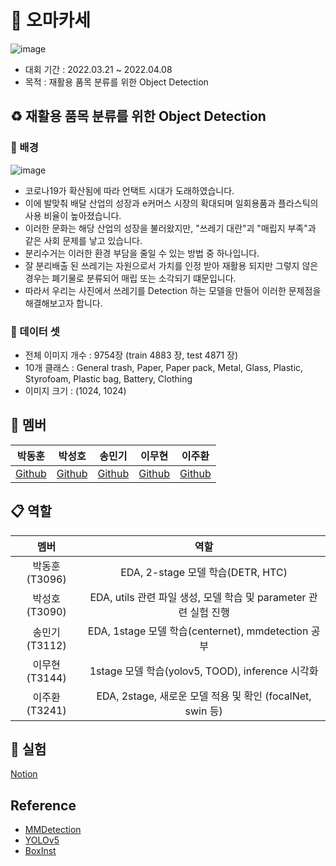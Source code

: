 # 🍣 오마카세 
![image](https://user-images.githubusercontent.com/91659448/164386988-ddda3bd7-214c-4212-b657-c2fe42975d52.png)
- 대회 기간 : 2022.03.21 ~ 2022.04.08
- 목적 : 재활용 품목 분류를 위한 Object Detection

## ♻️ 재활용 품목 분류를 위한 Object Detection
### 🔎 배경
![image](https://user-images.githubusercontent.com/91659448/164387063-c84ae185-257c-4b90-8015-366cbe22a05d.png)

- 코로나19가 확산됨에 따라 언택트 시대가 도래하였습니다.
- 이에 발맞춰 배달 산업의 성장과 e커머스 시장의 확대되며 일회용품과 플라스틱의 사용 비율이 높아졌습니다.
- 이러한 문화는 해당 산업의 성장을 불러왔지만, "쓰레기 대란"괴 "매립지 부족"과 같은 사회 문제를 낳고 있습니다.
- 분리수거는 이러한 환경 부담을 줄일 수 있는 방법 중 하나입니다. 
- 잘 분리배출 된 쓰레기는 자원으로서 가치를 인정 받아 재활용 되지만 그렇지 않은 경우는 폐기물로 분류되어 매립 또는 소각되기 떄문입니다.
- 따라서 우리는 사진에서 쓰레기를 Detection 하는 모델을 만들어 이러한 문제점을 해결해보고자 합니다. 

### 💾 데이터 셋
- 전체 이미지 개수 : 9754장 (train 4883 장, test 4871 장)
- 10개 클래스 : General trash, Paper, Paper pack, Metal, Glass, Plastic, Styrofoam, Plastic bag, Battery, Clothing
- 이미지 크기 : (1024, 1024)


## 🙂 멤버
| 박동훈 | 박성호 | 송민기 | 이무현 | 이주환 |  
| :-: | :-: | :-: | :-: | :-: |  
|[Github](https://github.com/BTOCC25) | [Github](https://github.com/pyhonic) | [Github](https://github.com/alsrl8) | [Github](https://github.com/PeterLEEEEEE) | [Github](https://github.com/JHwan96)


## 📋 역할
| 멤버 | 역할 |
| :-: | :-: |
|박동훈(T3096)| EDA, 2-stage 모델 학습(DETR, HTC) |
|박성호(T3090)| EDA, utils 관련 파일 생성, 모델 학습 및 parameter 관련 실험 진행 |
|송민기(T3112)| EDA, 1stage 모델 학습(centernet), mmdetection 공부 |
|이무현(T3144)| 1stage 모델 학습(yolov5, TOOD), inference 시각화 |
|이주환(T3241)| EDA, 2stage, 새로운 모델 적용 및 확인 (focalNet, swin 등) |


## 🧪 실험
[Notion](https://overjoyed-exoplanet-127.notion.site/79557585126a4f7e80deaf482566cce7?v=8bb209b39c0a4f24a4600e91380ade73)

## Reference
- [MMDetection](https://github.com/open-mmlab/mmdetection)
- [YOLOv5](https://github.com/ultralytics/yolov5)
- [BoxInst](https://github.com/wangbo-zhao/OpenMMLab-BoxInst)
